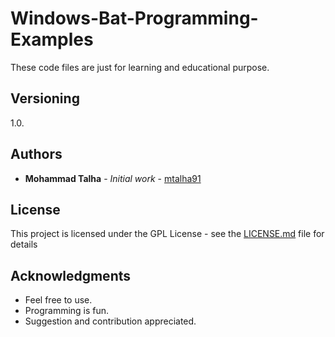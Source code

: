 # Windows-Bat-Programming-Examples
These code files are just for learning and educational purpose.

## Versioning

1.0. 

## Authors

* **Mohammad Talha** - *Initial work* - [mtalha91](https://github.com/mtalha91)


## License

This project is licensed under the GPL License - see the [LICENSE.md](LICENSE.md) file for details

## Acknowledgments

* Feel free to use.
* Programming is fun.
* Suggestion and contribution appreciated.
